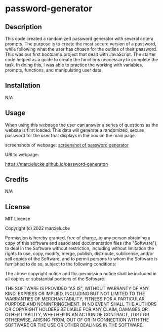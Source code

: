 # password-generator
## Description

This code created a randomized password generator with several critera prompts. The purpose is to create the most secure version of a password, while following what the user has chosen for the outline of their password. This was our first bootcamp project that dealt with JavaScript. The starter code helped as a guide to create the functions neccessary to complete the task. In doing this, I was able to practice the working with variables, prompts, functions, and manipulating user data. 

## Installation

N/A

## Usage

When using this webpage the user can answer a series of questions as the website is first loaded. This data will generate a randomized, secure password for the user that displays in the box on the main page. 

screenshots of webpage:
[screenshot of password generator](./assets/03-javascript-homework-demo.png)

URl to webpage:

https://marcielucke.github.io/password-generator/



## Credits

N/A

## License

MIT License

Copyright (c) 2022 marcielucke

Permission is hereby granted, free of charge, to any person obtaining a copy
of this software and associated documentation files (the "Software"), to deal
in the Software without restriction, including without limitation the rights
to use, copy, modify, merge, publish, distribute, sublicense, and/or sell
copies of the Software, and to permit persons to whom the Software is
furnished to do so, subject to the following conditions:

The above copyright notice and this permission notice shall be included in all
copies or substantial portions of the Software.

THE SOFTWARE IS PROVIDED "AS IS", WITHOUT WARRANTY OF ANY KIND, EXPRESS OR
IMPLIED, INCLUDING BUT NOT LIMITED TO THE WARRANTIES OF MERCHANTABILITY,
FITNESS FOR A PARTICULAR PURPOSE AND NONINFRINGEMENT. IN NO EVENT SHALL THE
AUTHORS OR COPYRIGHT HOLDERS BE LIABLE FOR ANY CLAIM, DAMAGES OR OTHER
LIABILITY, WHETHER IN AN ACTION OF CONTRACT, TORT OR OTHERWISE, ARISING FROM,
OUT OF OR IN CONNECTION WITH THE SOFTWARE OR THE USE OR OTHER DEALINGS IN THE
SOFTWARE.

